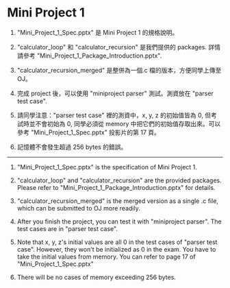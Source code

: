 # Mini Project 1

1. "Mini_Project_1_Spec.pptx" 是 Mini Project 1 的規格說明。

2. "calculator_loop" 和 "calculator_recursion" 是我們提供的 packages. 詳情請參考 "Mini_Project_1_Package_Introduction.pptx".

3. "calculator_recursion_merged" 是整併為一個.c 檔的版本，方便同學上傳至 OJ。

4. 完成 project 後，可以使用 "miniproject parser" 測試。測資放在 "parser test case".

5. 請同學注意："parser test case" 裡的測資中，x, y, z 的初始值皆為 0, 但考試時並不會初始為 0, 同學必須從 memory 中把它們的初始值存取出來。可以參考 "Mini_Project_1_Spec.pptx" 投影片的第 17 頁。

6. 記憶體不會發生超過 256 bytes 的錯誤。

---

1. "Mini_Project_1_Spec.pptx" is the specification of Mini Project 1.

2. "calculator_loop" and "calculator_recursion" are the provided packages. Please refer to "Mini_Project_1_Package_Introduction.pptx" for details.

3. "calculator_recursion_merged" is the merged version as a single .c file, which can be submitted to OJ more readily.

4. After you finish the project, you can test it with "miniproject parser". The test cases are in "parser test case".

5. Note that x, y, z's initial values are all 0 in the test cases of "parser test case". However, they won't be initialized as 0 in the exam. You have to take the initial values from memory. You can refer to page 17 of "Mini_Project_1_Spec.pptx"

6. There will be no cases of memory exceeding 256 bytes.
